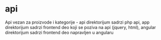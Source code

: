 # api
Api vezan za proizvode i kategorije -
api direktorijum sadrzi php api,
app direktorijum sadrzi frontend deo koji se poziva na api (jquery, html),
angular direktorijum sadrzi frontend deo napravljen u angularu

